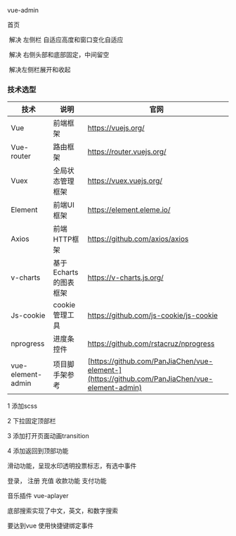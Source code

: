 vue-admin

首页

​	解决 左侧栏 自适应高度和窗口变化自适应

​	解决 右侧头部和底部固定，中间留空

​	解决左侧栏展开和收起	

### 技术选型

| 技术              | 说明                  | 官网                                                         |
| ----------------- | --------------------- | ------------------------------------------------------------ |
| Vue               | 前端框架              | https://vuejs.org/                                           |
| Vue-router        | 路由框架              | https://router.vuejs.org/                                    |
| Vuex              | 全局状态管理框架      | https://vuex.vuejs.org/                                      |
| Element           | 前端UI框架            | https://element.eleme.io/                                    |
| Axios             | 前端HTTP框架          | https://github.com/axios/axios                               |
| v-charts          | 基于Echarts的图表框架 | https://v-charts.js.org/                                     |
| Js-cookie         | cookie管理工具        | https://github.com/js-cookie/js-cookie                       |
| nprogress         | 进度条控件            | https://github.com/rstacruz/nprogress                        |
| vue-element-admin | 项目脚手架参考        | [https://github.com/PanJiaChen/vue-element-](https://github.com/PanJiaChen/vue-element-admin) |

1 添加scss 

2 下拉固定顶部栏

3 添加打开页面动画transition

4 添加返回到顶部功能

滑动功能，呈现水印透明投票标志，有选中事件

登录，
注册
充值
收款功能
支付功能

音乐插件
vue-aplayer

底部搜索实现了中文，英文，和数字搜索

要达到vue 使用快捷键绑定事件
